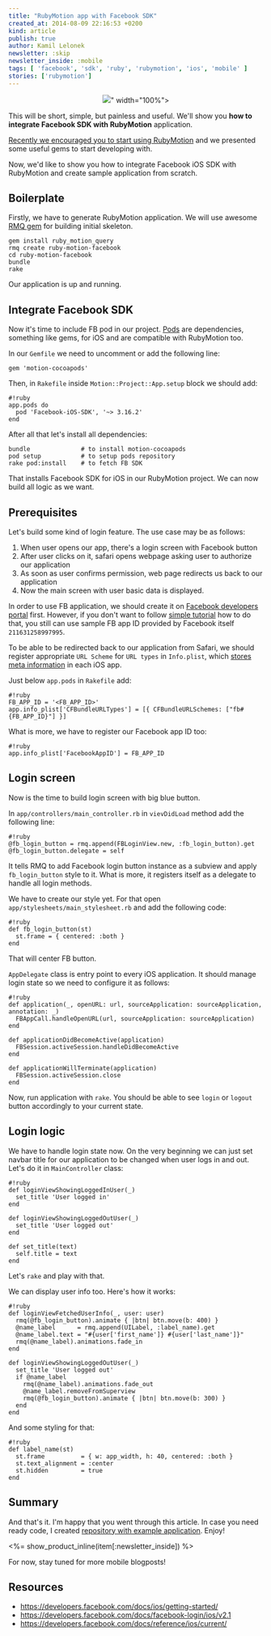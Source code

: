 ```yaml
---
title: "RubyMotion app with Facebook SDK"
created_at: 2014-08-09 22:16:53 +0200
kind: article
publish: true
author: Kamil Lelonek
newsletter: :skip
newsletter_inside: :mobile
tags: [ 'facebook', 'sdk', 'ruby', 'rubymotion', 'ios', 'mobile' ]
stories: ['rubymotion']
---
```


<p>
  <figure align="center">
    <img src="<%= src_fit("mobile/ruby-motion-facebook.png") %>" width="100%">
  </figure>
</p>

This will be short, simple, but painless and useful. We'll show you **how to integrate Facebook SDK with RubyMotion** application.

<!-- more -->

[Recently  we encouraged you to start using RubyMotion](http://blog.arkency.com/2014/07/one-ruby-to-rule-them-all/) and we presented some useful gems to start developing with.

Now, we'd like to show you how to integrate Facebook iOS SDK with RubyMotion and create sample application from scratch.

## Boilerplate

Firstly, we have to generate RubyMotion application. We will use awesome [RMQ gem](http://rubymotionquery.com/) for building initial skeleton.

    gem install ruby_motion_query
    rmq create ruby-motion-facebook
    cd ruby-motion-facebook
    bundle
    rake
    
Our application is up and running.

## Integrate Facebook SDK

Now it's time to include FB pod in our project. [Pods](http://cocoapods.org/) are dependencies, something like gems, for iOS and are compatible with RubyMotion too.

In our `Gemfile` we need to uncomment or add the following line:

    gem 'motion-cocoapods'
    
Then, in `Rakefile` inside `Motion::Project::App.setup` block we should add:

```
#!ruby
app.pods do
  pod 'Facebook-iOS-SDK', '~> 3.16.2'
end
```

After all that let's install all dependencies:

    bundle              # to install motion-cocoapods
    pod setup           # to setup pods repository
    rake pod:install    # to fetch FB SDK
    
That installs Facebook SDK for iOS in our RubyMotion project. We can now build all logic as we want.

## Prerequisites

Let's build some kind of login feature. The use case may be as follows:

1. When user opens our app, there's a login screen with Facebook button
2. After user clicks on it, safari opens webpage asking user to authorize our application
3. As soon as user confirms permission, web page redirects us back to our application
4. Now the main screen with user basic data is displayed.

In order to use FB application, we should create it on [Facebook developers portal](https://developers.facebook.com/apps/) first. However, if you don't want to follow [simple tutorial](https://developers.facebook.com/docs/ios/getting-started#appid) how to do that, you still can use sample FB app ID provided by Facebook itself `211631258997995`.

To be able to be redirected back to our application from Safari, we should register appropriate `URL Scheme` for `URL types` in `Info.plist`, which [stores meta information](https://developer.apple.com/library/iOs/documentation/General/Reference/InfoPlistKeyReference/Introduction/Introduction.html) in each iOS app.

Just below `app.pods` in `Rakefile` add:

```
#!ruby
FB_APP_ID = '<FB_APP_ID>'
app.info_plist['CFBundleURLTypes'] = [{ CFBundleURLSchemes: ["fb#{FB_APP_ID}"] }]
```

What is more, we have to register our Facebook app ID too:

```
#!ruby
app.info_plist['FacebookAppID'] = FB_APP_ID
```

## Login screen

Now is the time to build login screen with big blue button.

In `app/controllers/main_controller.rb` in `vievDidLoad` method add the following line:


```
#!ruby
@fb_login_button = rmq.append(FBLoginView.new, :fb_login_button).get
@fb_login_button.delegate = self
```

It tells RMQ to add Facebook login button instance as a subview and apply `fb_login_button` style to it. What is more, it registers itself as a delegate to handle all login methods.

We have to create our style yet. For that open `app/stylesheets/main_stylesheet.rb` and add the following code:

```
#!ruby
def fb_login_button(st)
  st.frame = { centered: :both }
end
```

That will center FB button.

`AppDelegate` class is entry point to every iOS application. It should manage login state so we need to configure it as follows:

```
#!ruby
def application(_, openURL: url, sourceApplication: sourceApplication, annotation: _)
  FBAppCall.handleOpenURL(url, sourceApplication: sourceApplication)
end

def applicationDidBecomeActive(application)
  FBSession.activeSession.handleDidBecomeActive
end

def applicationWillTerminate(application)
  FBSession.activeSession.close
end
```

Now, run application with `rake`. You should be able to see `login` or `logout` button accordingly to your current state.

## Login logic

We have to handle login state now. On the very beginning we can just set navbar title for our application to be changed when user logs in and out. Let's do it in `MainController` class:

```
#!ruby
def loginViewShowingLoggedInUser(_)
  set_title 'User logged in'
end

def loginViewShowingLoggedOutUser(_)
  set_title 'User logged out'
end

def set_title(text)
  self.title = text
end
```

Let's `rake` and play with that.

We can display user info too. Here's how it works:

```
#!ruby
def loginViewFetchedUserInfo(_, user: user)
  rmq(@fb_login_button).animate { |btn| btn.move(b: 400) }
  @name_label      = rmq.append(UILabel, :label_name).get
  @name_label.text = "#{user['first_name']} #{user['last_name']}"
  rmq(@name_label).animations.fade_in
end

def loginViewShowingLoggedOutUser(_)
  set_title 'User logged out'
  if @name_label
    rmq(@name_label).animations.fade_out
    @name_label.removeFromSuperview
    rmq(@fb_login_button).animate { |btn| btn.move(b: 300) }
  end
end
```

And some styling for that:

```
#!ruby
def label_name(st)
  st.frame          = { w: app_width, h: 40, centered: :both }
  st.text_alignment = :center
  st.hidden         = true
end
```

## Summary

And that's it. I'm happy that you went through this article. In case you need ready code, I created [repository with example application](https://github.com/KamilLelonek/ruby-motion-facebook). Enjoy!

<%= show_product_inline(item[:newsletter_inside]) %>

For now, stay tuned for more mobile blogposts!

## Resources

- https://developers.facebook.com/docs/ios/getting-started/
- https://developers.facebook.com/docs/facebook-login/ios/v2.1
- https://developers.facebook.com/docs/reference/ios/current/
